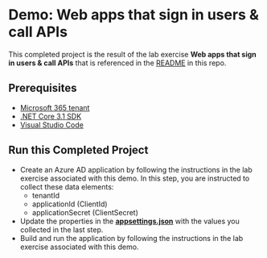 # Demo: Web apps that sign in users & call APIs

This completed project is the result of the lab exercise **Web apps that sign in users & call APIs** that is referenced in the [README](../../README.md) in this repo.

## Prerequisites

- [Microsoft 365 tenant](https://developer.microsoft.com/office/dev-program?ocid=MSlearn)
- [.NET Core 3.1 SDK](https://dotnet.microsoft.com/download)
- [Visual Studio Code](https://code.visualstudio.com/)

## Run this Completed Project

- Create an Azure AD application by following the instructions in the lab exercise associated with this demo. In this step, you are instructed to collect these data elements:
  - tenantId
  - applicationId (ClientId)
  - applicationSecret (ClientSecret)
- Update the properties in the **[appsettings.json](./appsettings.json)** with the values you collected in the last step.
- Build and run the application by following the instructions in the lab exercise associated with this demo.
